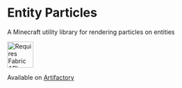 # Entity Particles
A Minecraft utility library for rendering particles on entities

<img title="Requires Fabric API" src="https://i.imgur.com/HabVZJR.png" height="60" />

Available on [Artifactory](https://xblos.jfrog.io/artifactory/mc/)
